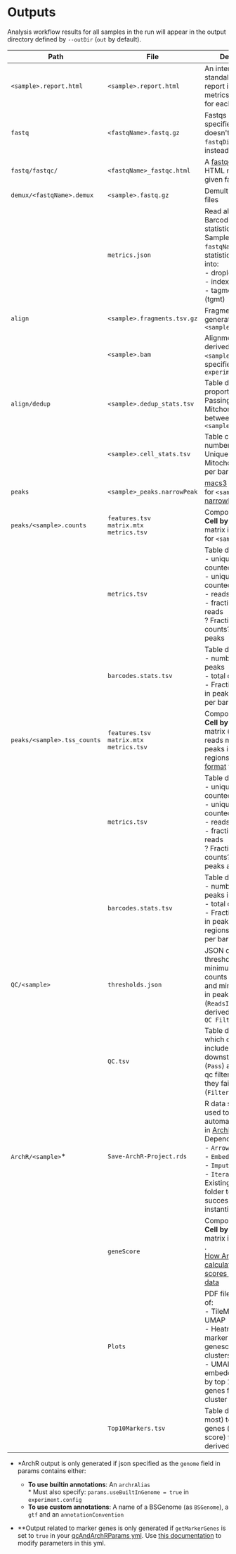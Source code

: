 # Outputs

Analysis workflow results for all samples in the run will appear in the output directory defined by `--outDir` (`out` by default). 

| Path                        | File                                            | Description                                                                                                                                                                                                                                                                                  |
|-----------------------------|-------------------------------------------------|----------------------------------------------------------------------------------------------------------------------------------------------------------------------------------------------------------------------------------------------------------------------------------------------|
| `<sample>.report.html`      | `<sample>.report.html`                          | An interactive standalone HTML report including key metrics/figures <br> for each sample                                                                                                                                                                                                     |
| `fastq`                     | `<fastqName>.fastq.gz`                        | Fastqs derived from specified `runFolder`  doesn't exist if `fastqDir` passed instead.                                                                                                                                                                                                       |
| `fastq/fastqc/`             | `<fastqName>_fastqc.html`                     | A [fastqc](https://github.com/s-andrews/FastQC) generated HTML report for the given fastq                                                                                                                                                                                                    |
| `demux/<fastqName>.demux` | `<sample>.fastq.gz`                             | Demultiplexed fastq files                                                                                                                                                                                                                                                                    |
|                             | `metrics.json`                                  | Read aligning and Barcode  matching statistics for Samples within `fastqName`. Barcode  statistics separated into: <br> - droplet (drop) <br> - index <br> - tagmentation (tgmt) <br>                                                                                                      |
| `align`                     | `<sample>.fragments.tsv.gz`                     | Fragments file generated for `<sample>`                                                                                                                                                                                                                                                      |
|                             | `<sample>.bam`                                  | Alignment of reads derived from `<sample>` to  `genome` specified in `experiment.config`                                                                                                                                                                                                     |
| `align/dedup`               | `<sample>.dedup_stats.tsv`                      | Table denoting proportion of Passing, Unique  and Mitchondrial reads between all cells in  `<sample>`                                                                                                                                                                                        |
|                             | `<sample>.cell_stats.tsv`                       | Table containing number of Passing, Unique  and Mitochondrial reads per barcode.                                                                                                                                                                                                             |
| `peaks`                     | `<sample>_peaks.narrowPeak`                     | [macs3](https://github.com/macs3-project/MACS) called peaks for `<sample>` in <br> [narrowPeak format](https://macs3-project.github.io/MACS/docs/callpeak.html)                                                                                                                              |
| `peaks/<sample>.counts`     | `features.tsv`<br>`matrix.mtx`<br>`metrics.tsv` | Components of a **Cell by Peak** count matrix in [MEX format]( https://math.nist.gov/MatrixMarket/formats.html?msclkid=b5e11122d09d11eca0f3a80d769adbbe)  for `<sample>`                                                                                                                     |
|                             | `metrics.tsv`                                   | Table denoting: <br> - unique barcodes counted <br> - unique features counted <br> - reads counted <br>  - fraction of total reads <br> ? Fraction reads counts?  included in peaks                                                                                                          |
|                             | `barcodes.stats.tsv`                            | Table denoting: <br> - number of unique peaks<br> - total counts<br> - Fraction of reads in peaks<br> per barcode                                                                                                                                                                            |
| `peaks/<sample>.tss_counts` | `features.tsv`<br>`matrix.mtx`<br>`metrics.tsv` | Components of a **Cell by Gene** count matrix (based on reads mapping to peaks in   TSS regions). [MEX format](https://math.nist.gov/MatrixMarket/formats.html?msclkid=b5e11122d09d11eca0f3a80d769adbbe)  for `<sample>`                                                                     |
|                             | `metrics.tsv`                                   | Table denoting: <br> - unique barcodes counted <br> - unique features counted <br> - reads counted <br>  - fraction of total reads <br> ? Fraction reads counts?  included in peaks at TSS                                                                                                   |
|                             | `barcodes.stats.tsv`                            | Table denoting: <br>  - number of unique peaks in TSS regions <br>  - total counts<br> - Fraction of reads in peaks at TSS regions<br>  per barcode                                                                                                                                          |
| `QC/<sample>`               | `thresholds.json`                                | JSON containing thresholds for minimum  read counts (`ReadsThresh`) and minimum reads  in peaks counts (`ReadsInPeaksThresh`) derived  from passed `QC Filtering Params`                                                                                                                     |
|                             | `QC.tsv`                                        | Table denoting which cells are to be included in  downstream analysis (`Pass`) as well as the qc filtering  criteria they failed if any (`Filter`)                                                                                                                                           |
| `ArchR/<sample>`*            | `Save-ArchR-Project.rds`                        | R data structure used to reopen automated analysis in  [ArchR](https://www.archrproject.com/index.html). <br> Dependent on: <br>  - `ArrowFiles` <br> - `Embeddings` <br> - `ImputeWeights` <br> - `IterativeLSI` <br> Existing in the same folder to successfully instantiate.              |
|                             | `geneScore`                                     | Components of a **Cell by Gene Score** matrix in [MEX format](https://math.nist.gov/MatrixMarket/formats.html?msclkid=b5e11122d09d11eca0f3a80d769adbbe) .<br> [How ArchR calculates gene scores from ATAC data](https://www.archrproject.com/bookdown/calculating-gene-scores-in-archr.html) |
|                             | `Plots`                                         | PDF files with figures of: <br>- TileMatrix based UMAP <br> - Heatmap of marker genes (by genescore) for all clusters <br> - UMAP embeddings colored by top 10 marker genes for each cluster ** <br>                                                                                  |
|                             | `Top10Markers.tsv`                              | Table denoting (at most) top 10 marker genes (by gene score) for each derived **cluster                                                                                                                                                                                                        |


* *ArchR output is only generated if json specified as the `genome` field in params contains either:
    * **To use builtin annotations**: An `archrAlias`  
            * Must also specify: `params.useBuiltInGenome = true` in `experiment.config`
    * **To use custom annotations**: A name of a BSGenome (as `BSGenome`), a `gtf` and an `annotationConvention`

* **Output related to marker genes is only generated if `getMarkerGenes` is set to `true` in your [qcAndArchRParams yml](../references/parameters/qcAndArchR.yml). Use [this documentation](additionalInputParams.md)
 to modify parameters in this yml.  